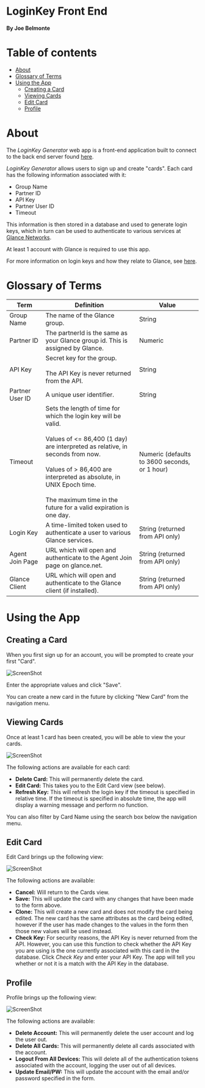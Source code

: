 LoginKey Front End
=====
**By Joe Belmonte**

# Table of contents

- [About](#about)
- [Glossary of Terms](#glossary-of-terms)
- [Using the App](#using-the-app)
  - [Creating a Card](#creating-a-card)
  - [Viewing Cards](#viewing-cards)
  - [Edit Card](#edit-card)
  - [Profile](#profile)

# About

The *LoginKey Generator* web app is a front-end application built to connect to the back end server found [here](https://github.com/joebelmonte/LoginKey-Backend).

*LoginKey Generator* allows users to sign up and create "cards".  Each card has the following information associated with it:

- Group Name
- Partner ID
- API Key
- Partner User ID
- Timeout

This information is then stored in a database and used to generate login keys, which in turn can be used to authenticate to various services at [Glance Networks](https://ww2.glance.net).  

At least 1 account with Glance is required to use this app.

For more information on login keys and how they relate to Glance, see [here](https://help.glance.net/integrations/login-key/). 

# Glossary of Terms

| Term            | Definition                                                                                                                                                                                                                                                                                                | Value                                         |
|-----------------|-----------------------------------------------------------------------------------------------------------------------------------------------------------------------------------------------------------------------------------------------------------------------------------------------------------|-----------------------------------------------|
| Group Name      | The name of the Glance group.                                                                                                                                                                                                                                                                             | String                                        |
| Partner ID      | The partnerId is the same as your Glance group id. This is assigned by Glance.                                                                                                                                                                                                                            | Numeric                                       |
| API Key         | Secret key for the group. <br><br>The API Key is never returned from the API.                                                                                                                                                                                                                             | String                                        |
| Partner User ID | A unique user identifier.                                                                                                                                                                                                                                                                                 | String                                        |
| Timeout         | Sets the length of time for which the login key will be valid. <br><br>Values of <= 86,400 (1 day) are interpreted as relative, in seconds from now.<br><br>Values of > 86,400 are interpreted as absolute, in UNIX Epoch time. <br><br>The maximum time in the future for a valid expiration is one day. | Numeric (defaults to 3600 seconds, or 1 hour) |
| Login Key       | A time-limited token used to authenticate a user to various Glance services.                                                                                                                                                                                                                              | String (returned from API only)               |
| Agent Join Page | URL which will open and authenticate to the Agent Join page on glance.net.                                                                                                                                                                                                                                | String (returned from API only)               |
| Glance Client   | URL which will open and authenticate to the Glance client (if installed).                                                                                                                                                                                                                                 | String (returned from API only)               |

# Using the App

## Creating a Card

When you first sign up for an account, you will be prompted to create your first "Card".  

![ScreenShot](/screenshots/new_card.png)

Enter the appropriate values and click "Save".

You can create a new card in the future by clicking "New Card" from the navigation menu.

## Viewing Cards

Once at least 1 card has been created, you will be able to view the your cards.  

![ScreenShot](/screenshots/cards.png)

The following actions are available for each card:

- **Delete Card:** This will permanently delete the card.
- **Edit Card:** This takes you to the Edit Card view (see below).
- **Refresh Key:** This will refresh the login key if the timeout is specified in relative time.  If the timeout is specified in absolute time, the app will display a warning message and perform no function.

You can also filter by Card Name using the search box below the navigation menu.

## Edit Card

Edit Card brings up the following view:

![ScreenShot](/screenshots/edit_card.png)

The following actions are available:

- **Cancel:** Will return to the Cards view.
- **Save:** This will update the card with any changes that have been made to the form above.
- **Clone:** This will create a new card and does not modify the card being edited.  The new card has the same attributes as the card being edited, however if the user has made changes to the values in the form then those new values will be used instead.
- **Check Key:** For security reasons, the API Key is never returned from the API.  However, you can use this function to check whether the API Key you are using is the one currently associated with this card in the database.  Click *Check Key* and enter your API Key.  The app will tell you whether or not it is a match with the API Key in the database.  

## Profile

Profile brings up the following view:

![ScreenShot](/screenshots/profile.png)

The following actions are available:

- **Delete Account:** This will permanently delete the user account and log the user out.
- **Delete All Cards:** This will permanently delete all cards associated with the account.
- **Logout From All Devices:** This will delete all of the authentication tokens associated with the account, logging the user out of all devices.
- **Update Email/PW:** This will update the account with the email and/or password specified in the form.